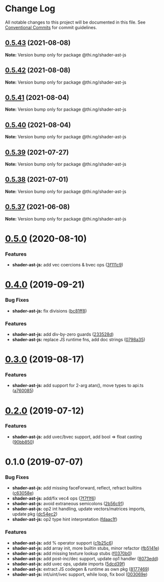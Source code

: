 # Change Log

All notable changes to this project will be documented in this file.
See [Conventional Commits](https://conventionalcommits.org) for commit guidelines.

## [0.5.43](https://github.com/thi-ng/umbrella/compare/@thi.ng/shader-ast-js@0.5.42...@thi.ng/shader-ast-js@0.5.43) (2021-08-08)

**Note:** Version bump only for package @thi.ng/shader-ast-js





## [0.5.42](https://github.com/thi-ng/umbrella/compare/@thi.ng/shader-ast-js@0.5.41...@thi.ng/shader-ast-js@0.5.42) (2021-08-08)

**Note:** Version bump only for package @thi.ng/shader-ast-js





## [0.5.41](https://github.com/thi-ng/umbrella/compare/@thi.ng/shader-ast-js@0.5.40...@thi.ng/shader-ast-js@0.5.41) (2021-08-04)

**Note:** Version bump only for package @thi.ng/shader-ast-js





## [0.5.40](https://github.com/thi-ng/umbrella/compare/@thi.ng/shader-ast-js@0.5.39...@thi.ng/shader-ast-js@0.5.40) (2021-08-04)

**Note:** Version bump only for package @thi.ng/shader-ast-js





## [0.5.39](https://github.com/thi-ng/umbrella/compare/@thi.ng/shader-ast-js@0.5.38...@thi.ng/shader-ast-js@0.5.39) (2021-07-27)

**Note:** Version bump only for package @thi.ng/shader-ast-js





## [0.5.38](https://github.com/thi-ng/umbrella/compare/@thi.ng/shader-ast-js@0.5.37...@thi.ng/shader-ast-js@0.5.38) (2021-07-01)

**Note:** Version bump only for package @thi.ng/shader-ast-js





## [0.5.37](https://github.com/thi-ng/umbrella/compare/@thi.ng/shader-ast-js@0.5.36...@thi.ng/shader-ast-js@0.5.37) (2021-06-08)

**Note:** Version bump only for package @thi.ng/shader-ast-js





# [0.5.0](https://github.com/thi-ng/umbrella/compare/@thi.ng/shader-ast-js@0.4.40...@thi.ng/shader-ast-js@0.5.0) (2020-08-10)


### Features

* **shader-ast-js:** add vec coercions & bvec ops ([3f111c9](https://github.com/thi-ng/umbrella/commit/3f111c98190c8c6972033901df391a237d7d8491))





# [0.4.0](https://github.com/thi-ng/umbrella/compare/@thi.ng/shader-ast-js@0.3.1...@thi.ng/shader-ast-js@0.4.0) (2019-09-21)

### Bug Fixes

* **shader-ast-js:** fix divisions ([bc81ff8](https://github.com/thi-ng/umbrella/commit/bc81ff8))

### Features

* **shader-ast-js:** add div-by-zero guards ([233528d](https://github.com/thi-ng/umbrella/commit/233528d))
* **shader-ast-js:** replace JS runtime fns, add doc strings ([0798a35](https://github.com/thi-ng/umbrella/commit/0798a35))

# [0.3.0](https://github.com/thi-ng/umbrella/compare/@thi.ng/shader-ast-js@0.2.3...@thi.ng/shader-ast-js@0.3.0) (2019-08-17)

### Features

* **shader-ast-js:** add support for 2-arg atan(), move types to api.ts ([a760085](https://github.com/thi-ng/umbrella/commit/a760085))

# [0.2.0](https://github.com/thi-ng/umbrella/compare/@thi.ng/shader-ast-js@0.1.1...@thi.ng/shader-ast-js@0.2.0) (2019-07-12)

### Features

* **shader-ast-js:** add uvec/bvec support, add bool => float casting ([90bb850](https://github.com/thi-ng/umbrella/commit/90bb850))

# 0.1.0 (2019-07-07)

### Bug Fixes

* **shader-ast-js:** add missing faceForward, reflect, refract builtins ([c63058e](https://github.com/thi-ng/umbrella/commit/c63058e))
* **shader-ast-js:** add/fix vec4 ops ([7f7f1f6](https://github.com/thi-ng/umbrella/commit/7f7f1f6))
* **shader-ast-js:** avoid extraneous semicolons ([2b56c91](https://github.com/thi-ng/umbrella/commit/2b56c91))
* **shader-ast-js:** op2 int handling, update vectors/matrices imports, update pkg ([dc54ec2](https://github.com/thi-ng/umbrella/commit/dc54ec2))
* **shader-ast-js:** op2 type hint interpretation ([fdaac1f](https://github.com/thi-ng/umbrella/commit/fdaac1f))

### Features

* **shader-ast-js:** add % operator support ([c1b25c6](https://github.com/thi-ng/umbrella/commit/c1b25c6))
* **shader-ast-js:** add array init, more builtin stubs, minor refactor ([fb5141e](https://github.com/thi-ng/umbrella/commit/fb5141e))
* **shader-ast-js:** add missing texture lookup stubs ([f0370b0](https://github.com/thi-ng/umbrella/commit/f0370b0))
* **shader-ast-js:** add post-inc/dec support, update op1 handler ([8073edd](https://github.com/thi-ng/umbrella/commit/8073edd))
* **shader-ast-js:** add uvec ops, update imports ([5dcd39f](https://github.com/thi-ng/umbrella/commit/5dcd39f))
* **shader-ast-js:** extract JS codegen & runtime as own pkg ([8177469](https://github.com/thi-ng/umbrella/commit/8177469))
* **shader-ast-js:** int/uint/ivec support, while loop, fix bool ([003069e](https://github.com/thi-ng/umbrella/commit/003069e))
